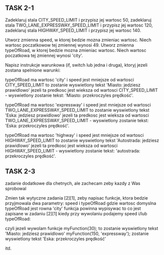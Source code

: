 ## TASK 2-1

Zadeklaruj stala CITY_SPEED_LIMIT i przypisz jej wartosc 50, zadeklaruj stala TWO_LANE_EXPRESSWAY_SPEED_LIMIT i przypisz jej wartosc 120, zadeklaruj stala HIGHWAY_SPEED_LIMIT i przypisz jej wartosc 140.

Utworz zmienna speed, w ktorej bedzie mozna zmieniac wartosc. Niech wartosc poczatkowow tej zmiennej wynosi 49.
Utworz zmienna typeOfRoad, w ktorej bedzie mozna zmieniac wartosc. Niech wartosc poczatkowa tej zmiennej wynosi 'city'.

Napisz instrukcje warunkowa (if, switch lub jedna i druga), ktoryj jezeli zostana spelnione warunki:

typeOfRoad ma wartosc 'city' i speed jest mniejsze od wartosci CITY_SPEED_LIMIT to zostanie wyswietlony tekst 'Miasto: jedziesz prawidlowo' jezeli ta predkosc jest wieksza od wartosci CITY_SPEED_LIMIT - wyswietlony zostanie tekst: 'Miasto: przekroczyles prędkość'.

typeOfRoad ma wartosc 'expressway' i speed jest mniejsze od wartosci TWO_LANE_EXPRESSWAY_SPEED_LIMIT to zostanie wyswietlony tekst 'Eska: jedziesz prawidlowo' jezeli ta predkosc jest wieksza od wartosci TWO_LANE_EXPRESSWAY_SPEED_LIMIT - wyswietlony zostanie tekst: 'Eska: przekroczyles prędkość'.

typeOfRoad ma wartosc 'highway' i speed jest mniejsze od wartosci HIGHWAY_SPEED_LIMIT to zostanie wyswietlony tekst 'Autostrada: jedziesz prawidlowo' jezeli ta predkosc jest wieksza od wartosci HIGHWAY_SPEED_LIMIT - wyswietlony zostanie tekst: 'autostrada: przekroczyles prędkość'.

## TASK 2-3

zadanie dodatkowe dla chetnych, ale zachecam zeby kazdy z Was sprobowal

Zmien tak wytyczne zadania [2][1], zeby napisac funkcje, ktora bedzie przyjmowala dwa parametry: speed i typeOfRoad gdzie wartosc domyslna typeOfRoad jest rowna 'city' funkcja powinna wypisywac to co jest zapisane w zadaniu [2][1] kiedy przy wywolaniu podajemy speed i/lub typeOfRoad:

czyli jezeli wywolam funkcje
myFunction(30); to zostanie wyswietlony tekst 'Miasto: jedziesz prawidlowo'
myFunction(150, 'expressway'); zostanie wyswietlony tekst 'Eska: przekroczyles prędkość'

itd.